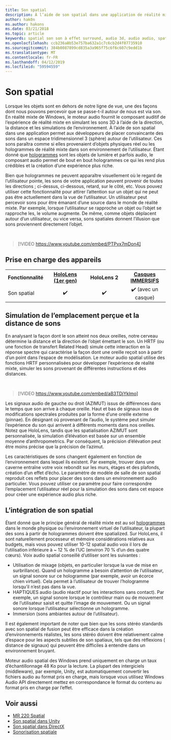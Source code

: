 ```yaml
---
title: Son spatial
description: À l’aide de son spatial dans une application de réalité mixte vous permet de placer convaincante des sons dans un espace 3D.
author: hak0n
ms.author: hakons
ms.date: 03/21/2018
ms.topic: article
keywords: spatial son son à effet surround, audio 3d, audio audio, spatial 3d
ms.openlocfilehash: ccb236a8b53e757ba632a1c7c6cb2d4f07735910
ms.sourcegitcommit: 384b0087899cd835a3a965f75c6f6c607c9edd1b
ms.translationtype: MT
ms.contentlocale: fr-FR
ms.lasthandoff: 04/12/2019
ms.locfileid: "59594559"
---
```

# <a name="spatial-sound"></a>Son spatial

Lorsque les objets sont en dehors de notre ligne de vue, une des façons dont nous pouvons percevoir que se passe-t-il autour de nous est via son. En réalité mixte de Windows, le moteur audio fournit le composant auditif de l’expérience de réalité mixte en simulant les sons 3D à l’aide de la direction, la distance et les simulations de l’environnement. À l’aide de son spatial dans une application permet aux développeurs de placer convaincante des sons dans un espace tridimensionnel 3 (sphère) autour de l’utilisateur. Ces sons paraîtra comme si elles provenaient d’objets physiques réel ou les hologrammes de réalité mixte dans son environnement de l’utilisateur. Étant donné que [hologrammes](hologram.md) sont les objets de lumière et parfois audio, le composant audio permet de bout en bout hologrammes ce qui les rend plus crédibles et la création d’une expérience plus riche.

Bien que hologrammes ne peuvent apparaître visuellement où le regard de l’utilisateur pointe, les sons de votre application peuvent provenir de toutes les directions ; ci-dessus, ci-dessous, retard, sur le côté, etc. Vous pouvez utiliser cette fonctionnalité pour attirer l’attention sur un objet qui ne peut pas être actuellement dans la vue de l’utilisateur. Un utilisateur peut percevoir sons pour être émanant d’une source dans le monde de réalité mixte. Par exemple, lorsque l’utilisateur se rapproche un objet ou l’objet se rapproche les, le volume augmente. De même, comme objets déplacent autour d’un utilisateur, ou vice versa, sons spatiales donnent l’illusion que sons proviennent directement l’objet.

<br>

>[!VIDEO https://www.youtube.com/embed/PTPvx7mDon4]

## <a name="device-support"></a>Prise en charge des appareils

<table>
<tr>
<th>Fonctionnalité</th><th style="width:150px"> <a href="hololens-hardware-details.md">HoloLens (1er gen)</a></th><th style="width:150px">HoloLens 2</th><th style="width:150px"><a href="immersive-headset-hardware-details.md">Casques IMMERSIFS</a></th>
</tr><tr>

<td> Son spatial</td><td style="text-align: center;"> ✔️</td><td style="text-align: center;"> ✔️</td><td style="text-align: center;"> ✔️ (avec un casque)</td>

</tr>
</table>

## <a name="simulating-the-perceived-location-and-distance-of-sounds"></a>Simulation de l’emplacement perçue et la distance de sons

En analysant la façon dont le son atteint nos deux oreilles, notre cerveau détermine la distance et la direction de l’objet émettant le son. Un HRTF (ou une fonction de transfert Related Head) simule cette interaction en la réponse spectre qui caractérise la façon dont une oreille reçoit son à partir d’un point dans l’espace de modélisation. Le moteur audio spatial utilise des fonctions HRTF personnalisées pour développer l’expérience de réalité mixte, simuler les sons provenant de différentes instructions et des distances.

<br>

>[!VIDEO https://www.youtube.com/embed/aB3TDjYklmo]

Les signaux audio de gauche ou droit (AZIMUT) issus de différences dans le temps que son arrive à chaque oreille. Haut et bas de signaux issus de modifications spectrales produites par la forme d’une oreille externe (pinnae). En désignant où provenant de l’audio, le système peut simuler l’expérience du son qui arrivent à différents moments dans nos oreilles. Notez que HoloLens, tandis que les spatialisation AZIMUT sont personnalisée, la simulation d’élévation est basée sur un ensemble moyenne d’anthropometrics. Par conséquent, la précision d’élévation peut être moins précise que la précision de l’azimut.

Les caractéristiques de sons changent également en fonction de l’environnement dans lequel ils existent. Par exemple, trouver dans une caverne entraîne votre voix rebondit sur les murs, étages et des plafonds, création d’un effet d’écho. Le paramètre de modèle de salle de son spatial reproduit ces reflets pour placer des sons dans un environnement audio particulier. Vous pouvez utiliser ce paramètre pour faire correspondre l’emplacement l’utilisateur réel pour la simulation des sons dans cet espace pour créer une expérience audio plus riche.

## <a name="integrating-spatial-sound"></a>L’intégration de son spatial

Étant donné que le principe général de réalité mixte est au sol [hologrammes](hologram.md) dans le monde physique ou l’environnement virtuel de l’utilisateur, la plupart des sons à partir de hologrammes doivent être spatialized. Sur HoloLens, il sont naturellement processeur et mémoire considérations relatives aux budgets, mais vous pouvez utiliser 10-12 spatial audio voix il lors de l’utilisation inférieure à ~ 12 % de l’UC (environ 70 % d’un des quatre cœurs). Voix audio spatial conseillé d’utiliser sont les suivantes :
* Utilisation de mixage (objets, en particulier lorsque la vue de mise en surbrillance). Quand un hologramme a besoin d’attention de l’utilisateur, un signal sonore sur ce hologramme (par exemple, avoir un écorce chien virtuel). Cela permet à l’utilisateur de trouver l’hologramme lorsqu’il n’est pas dans la vue.
* HAPTIQUES audio (audio réactif pour les interactions sans contact). Par exemple, un signal sonore lorsque le contrôleur main ou de mouvement de l’utilisateur saisit et quitte l’image de mouvement. Ou un signal sonore lorsque l’utilisateur sélectionne un hologramme.
* Immersion (sons ambiantes autour de l’utilisateur).

Il est également important de noter que bien que les sons stéréo standards avec son spatial de fusion peut être efficace dans la création d’environnements réalistes, les sons stéréo doivent être relativement calme d’espace pour les aspects subtiles de son spatiaux, tels que des réflexions ( distance de signaux) qui peuvent être difficiles à entendre dans un environnement bruyant.

Moteur audio spatial des Windows prend uniquement en charge un taux d’échantillonnage 48 Ko pour la lecture. La plupart des intergiciels (middleware), par exemple, Unity, est automatiquement convertir les fichiers audio au format pris en charge, mais lorsque vous utilisez Windows Audio API directement mettez en correspondance le format du contenu au format pris en charge par l’effet.

## <a name="see-also"></a>Voir aussi
* [MR 220 Spatial](holograms-220.md)
* [Son spatial dans Unity](spatial-sound-in-unity.md)
* [Son spatial dans DirectX](spatial-sound-in-directx.md)
* [Sonorisation spatiale](spatial-sound-design.md)
